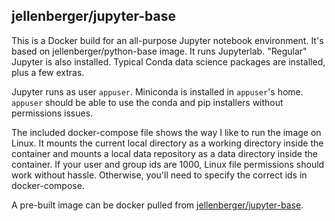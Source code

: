 ## jellenberger/jupyter-base

This is a Docker build for an all-purpose Jupyter notebook environment. It's based on jellenberger/python-base image. It runs Jupyterlab. "Regular" Jupyter is also installed. Typical Conda data science packages are installed, plus a few extras.

Jupyter runs as user `appuser`. Miniconda is installed in `appuser`'s home. `appuser` should be able to use the conda and pip installers without permissions issues.

The included docker-compose file shows the way I like to run the image on Linux. It mounts the current local directory as a working directory inside the container and mounts a local data repository as a data directory inside the container. If your user and group ids are 1000, Linux file permissions should work without hassle. Otherwise, you'll need to specify the correct ids in docker-compose.

A pre-built image can be docker pulled from [jellenberger/jupyter-base](https://cloud.docker.com/repository/docker/jellenberger/jupyter-base).
